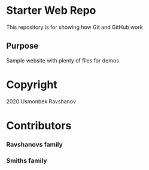 # Starter Web Repo

This repository is for showing how Git and GitHub work

## Purpose

Sample website with plenty of files for demos

# Copyright

2020 Usmonbek Ravshanov

# Contributors
### Ravshanovs family
### Smiths family
